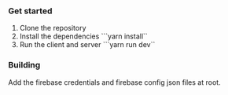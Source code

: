 ### Get started
1. Clone the repository
2. Install the dependencies
```yarn install``
3. Run the client and server
```yarn run dev``

### Building
Add the firebase credentials and firebase config json files at root.